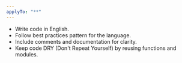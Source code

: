 ```yaml
---
applyTo: "**"
---
```


- Write code in English.
- Follow best practices pattern for the language.
- Include comments and documentation for clarity.
- Keep code DRY (Don't Repeat Yourself) by reusing functions and modules.